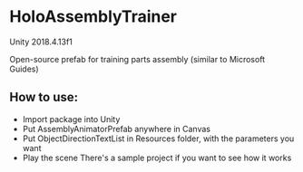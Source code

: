 # HoloAssemblyTrainer

Unity 2018.4.13f1

Open-source prefab for training parts assembly (similar to Microsoft Guides)

## How to use:
- Import package into Unity
- Put AssemblyAnimatorPrefab anywhere in Canvas
- Put ObjectDirectionTextList in Resources folder, with the parameters you want
- Play the scene
There's a sample project if you want to see how it works